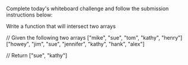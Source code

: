 Complete today's whiteboard challenge and follow the submission instructions below:

Write a function that will intersect two arrays

// Given the following two arrays
["mike", "sue", "tom", "kathy", "henry"]
["howey", "jim", "sue", "jennifer", "kathy", "hank", "alex"]

// Return
["sue", "kathy"]